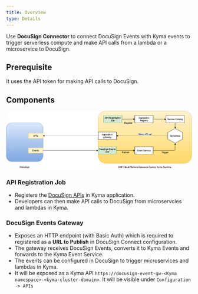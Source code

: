 ```yaml
---
title: Overview
type: Details
---
```


Use **DocuSign Connector** to connect DocuSign Events with Kyma events to trigger serverless compute and make API calls from a lambda or a microservice to DocuSign.

## Prerequisite

It uses the API token for making API calls to DocuSign.

## Components

![architecture](./assets/docusign-connector.png)

### API Registration Job

* Registers the [DocuSign APIs](https://raw.githubusercontent.com/docusign/eSign-OpenAPI-Specification/master/esignature.rest.swagger-v2.json) in Kyma application.
* Developers can then make API calls to DocuSign from microservcies and lambdas in Kyma.

### DocuSign Events Gateway

* Exposes an HTTP endpoint (with Basic Auth) which is required to registered as a **URL to Publish** in DocuSign Connect configuration.
* The gateway receives DocuSign Events, converts it to Kyma Events and forwards to the Kyma Event Service.
* The events can be configured in DocuSign to trigger microservices and lambdas in Kyma.
* It will be exposed as a Kyma API `https://docusign-event-gw-<Kyma namespace>-<kyma-cluster-domain>`. It will be visible under `Configuration -> APIs`